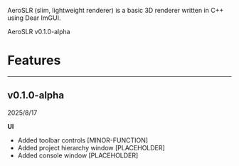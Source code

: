 AeroSLR (slim, lightweight renderer) is a basic 3D renderer written in C++ using Dear ImGUI.

AeroSLR v0.1.0-alpha

# Features
<hr>

## v0.1.0-alpha

2025/8/17

**UI**

- Added toolbar controls [MINOR-FUNCTION]
- Added project hierarchy window [PLACEHOLDER]
- Added console window [PLACEHOLDER]

